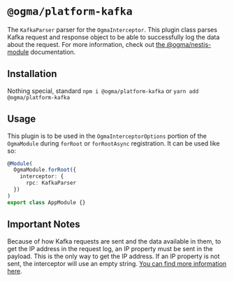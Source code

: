 # `@ogma/platform-kafka`

The `KafkaParser` parser for the `OgmaInterceptor`. This plugin class parses Kafka request and response object to be able to successfully log the data about the request. For more information, check out [the @ogma/nestjs-module](../nestjs-module/README.md) documentation.

## Installation

Nothing special, standard `npm i @ogma/platform-kafka` or `yarn add @ogma/platform-kafka`

## Usage

This plugin is to be used in the `OgmaInterceptorOptions` portion of the `OgmaModule` during `forRoot` or `forRootAsync` registration. It can be used like so:

```ts
@Module(
  OgmaModule.forRoot({
    interceptor: {
      rpc: KafkaParser
  })
)
export class AppModule {}
```

## Important Notes

Because of how Kafka requests are sent and the data available in them, to get the IP address in the request log, an IP property must be sent in the payload. This is the only way to get the IP address. If an IP property is not sent, the interceptor will use an empty string. [You can find more information here](https://stackoverflow.com/questions/45235080/how-to-know-the-ip-address-of-mqtt-client-in-node-js).
